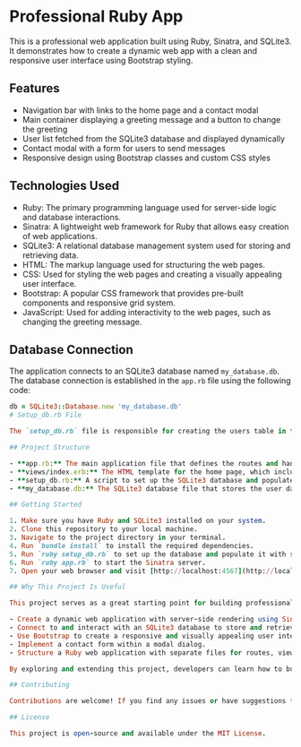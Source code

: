 # Professional Ruby App

This is a professional web application built using Ruby, Sinatra, and SQLite3. It demonstrates how to create a dynamic web app with a clean and responsive user interface using Bootstrap styling.

## Features

- Navigation bar with links to the home page and a contact modal
- Main container displaying a greeting message and a button to change the greeting
- User list fetched from the SQLite3 database and displayed dynamically
- Contact modal with a form for users to send messages
- Responsive design using Bootstrap classes and custom CSS styles

## Technologies Used

- Ruby: The primary programming language used for server-side logic and database interactions.
- Sinatra: A lightweight web framework for Ruby that allows easy creation of web applications.
- SQLite3: A relational database management system used for storing and retrieving data.
- HTML: The markup language used for structuring the web pages.
- CSS: Used for styling the web pages and creating a visually appealing user interface.
- Bootstrap: A popular CSS framework that provides pre-built components and responsive grid system.
- JavaScript: Used for adding interactivity to the web pages, such as changing the greeting message.

## Database Connection

The application connects to an SQLite3 database named `my_database.db`. The database connection is established in the `app.rb` file using the following code:

```ruby
db = SQLite3::Database.new 'my_database.db'
# Setup_db.rb File

The `setup_db.rb` file is responsible for creating the users table in the database and inserting some sample data. It can be run separately to initialize the database.

## Project Structure

- **app.rb:** The main application file that defines the routes and handles the database queries.
- **views/index.erb:** The HTML template for the home page, which includes the navigation bar, main container, user list, and contact modal.
- **setup_db.rb:** A script to set up the SQLite3 database and populate it with sample data.
- **my_database.db:** The SQLite3 database file that stores the user data.

## Getting Started

1. Make sure you have Ruby and SQLite3 installed on your system.
2. Clone this repository to your local machine.
3. Navigate to the project directory in your terminal.
4. Run `bundle install` to install the required dependencies.
5. Run `ruby setup_db.rb` to set up the database and populate it with sample data.
6. Run `ruby app.rb` to start the Sinatra server.
7. Open your web browser and visit [http://localhost:4567](http://localhost:4567) to see the application in action.

## Why This Project Is Useful

This project serves as a great starting point for building professional web applications using Ruby and Sinatra. It demonstrates how to:

- Create a dynamic web application with server-side rendering using Sinatra and ERB templates.
- Connect to and interact with an SQLite3 database to store and retrieve data.
- Use Bootstrap to create a responsive and visually appealing user interface.
- Implement a contact form within a modal dialog.
- Structure a Ruby web application with separate files for routes, views, and database setup.

By exploring and extending this project, developers can learn how to build robust and interactive web applications using Ruby and popular web development technologies.

## Contributing

Contributions are welcome! If you find any issues or have suggestions for improvements, please open an issue or submit a pull request.

## License

This project is open-source and available under the MIT License.
